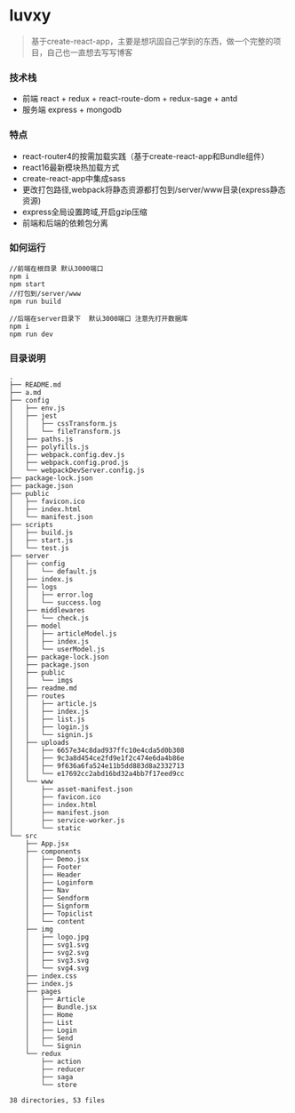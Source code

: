 # luvxy
> 基于create-react-app，主要是想巩固自己学到的东西，做一个完整的项目，自己也一直想去写写博客
>

### 技术栈
- 前端 react + redux + react-route-dom + redux-sage + antd
- 服务端 express + mongodb

### 特点
* react-router4的按需加载实践（基于create-react-app和Bundle组件）
* react16最新模块热加载方式
* create-react-app中集成sass
* 更改打包路径,webpack将静态资源都打包到/server/www目录(express静态资源)
* express全局设置跨域,开启gzip压缩
* 前端和后端的依赖包分离

### 如何运行
```
//前端在根目录 默认3000端口
npm i 
npm start
//打包到/server/www
npm run build 

//后端在server目录下  默认3000端口 注意先打开数据库
npm i 
npm run dev

```  

### 目录说明

```
.
├── README.md
├── a.md
├── config
│   ├── env.js
│   ├── jest
│   │   ├── cssTransform.js
│   │   └── fileTransform.js
│   ├── paths.js
│   ├── polyfills.js
│   ├── webpack.config.dev.js
│   ├── webpack.config.prod.js
│   └── webpackDevServer.config.js
├── package-lock.json
├── package.json
├── public
│   ├── favicon.ico
│   ├── index.html
│   └── manifest.json
├── scripts
│   ├── build.js
│   ├── start.js
│   └── test.js
├── server
│   ├── config
│   │   └── default.js
│   ├── index.js
│   ├── logs
│   │   ├── error.log
│   │   └── success.log
│   ├── middlewares
│   │   └── check.js
│   ├── model
│   │   ├── articleModel.js
│   │   ├── index.js
│   │   └── userModel.js
│   ├── package-lock.json
│   ├── package.json
│   ├── public
│   │   └── imgs
│   ├── readme.md
│   ├── routes
│   │   ├── article.js
│   │   ├── index.js
│   │   ├── list.js
│   │   ├── login.js
│   │   └── signin.js
│   ├── uploads
│   │   ├── 6657e34c8dad937ffc10e4cda5d0b308
│   │   ├── 9c3a8d454ce2fd9e1f2c474e6da4b86e
│   │   ├── 9f636a6fa524e11b5dd883d8a2332713
│   │   └── e17692cc2abd16bd32a4bb7f17eed9cc
│   └── www
│       ├── asset-manifest.json
│       ├── favicon.ico
│       ├── index.html
│       ├── manifest.json
│       ├── service-worker.js
│       └── static
└── src
    ├── App.jsx
    ├── components
    │   ├── Demo.jsx
    │   ├── Footer
    │   ├── Header
    │   ├── Loginform
    │   ├── Nav
    │   ├── Sendform
    │   ├── Signform
    │   ├── Topiclist
    │   └── content
    ├── img
    │   ├── logo.jpg
    │   ├── svg1.svg
    │   ├── svg2.svg
    │   ├── svg3.svg
    │   └── svg4.svg
    ├── index.css
    ├── index.js
    ├── pages
    │   ├── Article
    │   ├── Bundle.jsx
    │   ├── Home
    │   ├── List
    │   ├── Login
    │   ├── Send
    │   └── Signin
    └── redux
        ├── action
        ├── reducer
        ├── saga
        └── store

38 directories, 53 files

```  
